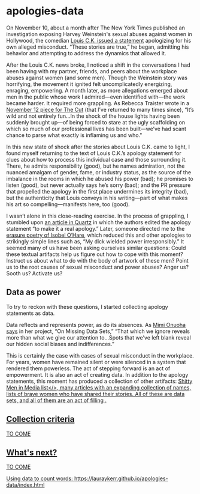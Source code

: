 # apologies-data

On November 10, about a month after The New York Times published an investigation exposing Harvey Weinstein's sexual abuses against women in Hollywood, the comedian <a href="https://www.nytimes.com/2017/11/10/arts/television/louis-ck-statement.html?_r=0">Louis C.K. issued a statement</a> apologizing for his own alleged misconduct. “These stories are true,” he began, admitting his behavior and attempting to address the dynamics that allowed it. 

After the Louis C.K. news broke, I noticed a shift in the conversations I had been having with my partner, friends, and peers about the workplace abuses against women (and some men). Though the Weinstein story was horrifying, the movement it ignited felt uncomplicatedly energizing, enraging, empowering. A month later, as more allegations emerged about men in the public whose work I admired—even identified with—the work became harder. It required more grappling. As Rebecca Traister wrote in a <a href="https://www.thecut.com/2017/11/rebecca-traister-on-the-post-weinstein-reckoning.html">November 12 piece for The Cut</a> (that I’ve returned to many times since), “It’s wild and not entirely fun...In the shock of the house lights having been suddenly brought up—of being forced to stare at the ugly scaffolding on which so much of our professional lives has been built—we’ve had scant chance to parse what exactly is inflaming us and who." 

In this new state of shock after the stories about Louis C.K. came to light, I found myself returning to the text of Louis C.K.’s apology statement for clues about how to process this individual case and those surrounding it. There, he admits responsibility (good), but he names admiration, not the nuanced amalgam of gender, fame, or industry status, as the source of the imbalance in the rooms in which he abused his power (bad); he promises to listen (good), but never actually says he’s sorry (bad); and the PR pressure that propelled the apology in the first place undermines its integrity (bad), but the authenticity that Louis conveys in his writing—part of what makes his art so compelling—manifests here, too (good). 

I wasn’t alone in this close-reading exercise. In the process of grappling, I stumbled upon <a href="https://qz.com/1126593/we-edited-louis-cks-statement-on-sexual-misconduct-to-make-it-a-real-apology/">an article in Quartz</a> in which the authors edited the apology statement “to make it a real apology.” Later, someone directed me to the <a href="https://www.instagram.com/p/BbdJMDaFJNN/?taken-by=isobelohare">erasure poetry of Isobel O’Hare</a>, which reduced this and other apologies to strikingly simple lines such as, “My dick wielded power irresponsibly.” It seemed many of us have been asking ourselves similar questions: Could these textual artifacts help us figure out how to cope with this moment? Instruct us about what to do with the body of artwork of these men? Point us to the root causes of sexual misconduct and power abuses? Anger us? Sooth us? Activate us?


## Data as power

To try to reckon with these questions, I started collecting apology statements as data. 

Data reflects and represents power, as do its absences. As <a href=”https://github.com/MimiOnuoha/missing-datasets”>Mimi Onuoha says</a> in her project, “On Missing Data Sets,” “That which we ignore reveals more than what we give our attention to...Spots that we've left blank reveal our hidden social biases and indifferences.” 

This is certainly the case with cases of sexual misconduct in the workplace. For years, women have remained silent or were silenced in a system that rendered them powerless. The act of stepping forward is an act of empowerment. It is also an act of creating data. In addition to the apology statements, this moment has produced a collection of other artifacts: <a href=”https://www.thecut.com/2017/10/the-unexpected-power-of-google-doc-activism.html”>Shitty Men in Media list</>, many articles with an expanding collection of names, lists of brave women who have shared their stories. All of these are data sets, and all of them are an act of filling .


## Collection criteria 

TO COME

## What's next?

TO COME

Using data to count words: https://lauraykerr.github.io/apologies-data/index.html
